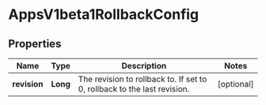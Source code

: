 
# AppsV1beta1RollbackConfig

## Properties
Name | Type | Description | Notes
------------ | ------------- | ------------- | -------------
**revision** | **Long** | The revision to rollback to. If set to 0, rollback to the last revision. |  [optional]



